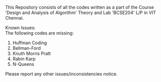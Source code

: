 This Repository consists of all the codes written as a part of the Course 'Design and Analysis of Algorithm' Theory and Lab 'BCSE204' L/P in VIT Chennai.

Known Issues: \
The following codes are missing:
1) Huffman Coding
2) Bellman-Ford
3) Knuth Morris Pratt
4) Rabin Karp
5) N-Queens

Please report any other issues/inconsistencies notice.
